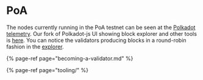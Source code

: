 # PoA

The nodes currently running in the PoA testnet can be seen at the [Polkadot telemetry](https://telemetry.polkadot.io/#list/Poa%20Testnet). Our fork of Polkadot-js UI showing block explorer and other tools is [here](https://fe.dock.io/). You can notice the validators producing blocks in a round-robin fashion in the [explorer](https://fe.dock.io/#/explorer).

{% page-ref page="becoming-a-validator.md" %}

{% page-ref page="tooling/" %}



